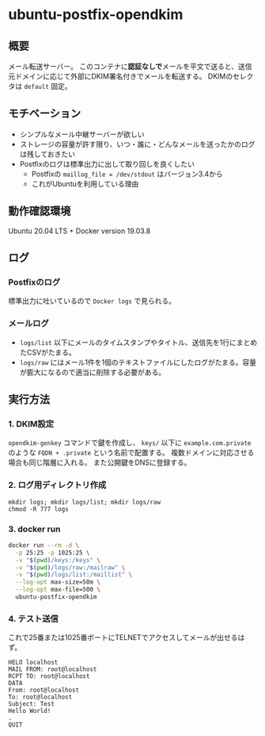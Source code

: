 # ubuntu-postfix-opendkim

## 概要
メール転送サーバー。
このコンテナに**認証なしで**メールを平文で送ると、送信元ドメインに応じて外部にDKIM署名付きでメールを転送する。
DKIMのセレクタは `default` 固定。

## モチベーション
* シンプルなメール中継サーバーが欲しい
* ストレージの容量が許す限り、いつ・誰に・どんなメールを送ったかのログは残しておきたい
* Postfixのログは標準出力に出して取り回しを良くしたい
  * Postfixの `maillog_file = /dev/stdout` はバージョン3.4から
  * これがUbuntuを利用している理由

## 動作確認環境
Ubuntu 20.04 LTS + Docker version 19.03.8

## ログ
### Postfixのログ
標準出力に吐いているので `Docker logs` で見られる。

### メールログ
* `logs/list` 以下にメールのタイムスタンプやタイトル、送信先を1行にまとめたCSVがたまる。
* `logs/raw` にはメール1件を1個のテキストファイルにしたログがたまる。容量が膨大になるので適当に削除する必要がある。

## 実行方法
### 1. DKIM設定
`opendkim-genkey` コマンドで鍵を作成し、 `keys/` 以下に `example.com.private` のような `FQDN + .private` という名前で配置する。
複数ドメインに対応させる場合も同じ階層に入れる。
また公開鍵をDNSに登録する。

### 2. ログ用ディレクトリ作成
```
mkdir logs; mkdir logs/list; mkdir logs/raw
chmod -R 777 logs
```

### 3. docker run
```sh
docker run --rm -d \
  -p 25:25 -p 1025:25 \
  -v "$(pwd)/keys:/keys" \
  -v "$(pwd)/logs/raw:/mailraw" \
  -v "$(pwd)/logs/list:/maillist" \
  --log-opt max-size=50m \
  --log-opt max-file=500 \
  ubuntu-postfix-opendkim
```

### 4. テスト送信
これで25番または1025番ポートにTELNETでアクセスしてメールが出せるはず。

```
HELO localhost
MAIL FROM: root@localhost
RCPT TO: root@localhost
DATA
From: root@localhost
To: root@localhost
Subject: Test
Hello World!
.
QUIT
```
